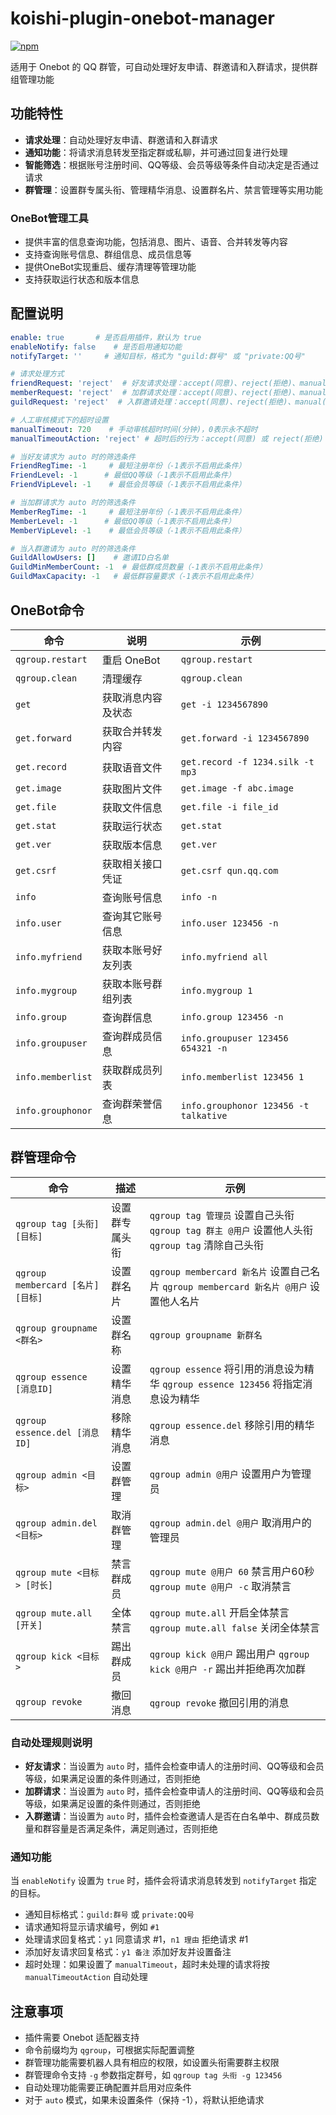 # koishi-plugin-onebot-manager

[![npm](https://img.shields.io/npm/v/koishi-plugin-onebot-manager?style=flat-square)](https://www.npmjs.com/package/koishi-plugin-onebot-manager)

适用于 Onebot 的 QQ 群管，可自动处理好友申请、群邀请和入群请求，提供群组管理功能

## 功能特性

- **请求处理**：自动处理好友申请、群邀请和入群请求
- **通知功能**：将请求消息转发至指定群或私聊，并可通过回复进行处理
- **智能筛选**：根据账号注册时间、QQ等级、会员等级等条件自动决定是否通过请求
- **群管理**：设置群专属头衔、管理精华消息、设置群名片、禁言管理等实用功能

### OneBot管理工具

- 提供丰富的信息查询功能，包括消息、图片、语音、合并转发等内容
- 支持查询账号信息、群组信息、成员信息等
- 提供OneBot实现重启、缓存清理等管理功能
- 支持获取运行状态和版本信息

## 配置说明

```yaml
enable: true       # 是否启用插件，默认为 true
enableNotify: false    # 是否启用通知功能
notifyTarget: ''     # 通知目标，格式为 "guild:群号" 或 "private:QQ号"

# 请求处理方式
friendRequest: 'reject'  # 好友请求处理：accept(同意)、reject(拒绝)、manual(手动)、auto(智能)
memberRequest: 'reject'  # 加群请求处理：accept(同意)、reject(拒绝)、manual(手动)、auto(智能)
guildRequest: 'reject'  # 入群邀请处理：accept(同意)、reject(拒绝)、manual(手动)、auto(智能)

# 人工审核模式下的超时设置
manualTimeout: 720    # 手动审核超时时间(分钟)，0表示永不超时
manualTimeoutAction: 'reject' # 超时后的行为：accept(同意) 或 reject(拒绝)

# 当好友请求为 auto 时的筛选条件
FriendRegTime: -1     # 最短注册年份（-1表示不启用此条件）
FriendLevel: -1      # 最低QQ等级（-1表示不启用此条件）
FriendVipLevel: -1    # 最低会员等级（-1表示不启用此条件）

# 当加群请求为 auto 时的筛选条件
MemberRegTime: -1     # 最短注册年份（-1表示不启用此条件）
MemberLevel: -1      # 最低QQ等级（-1表示不启用此条件）
MemberVipLevel: -1    # 最低会员等级（-1表示不启用此条件）

# 当入群邀请为 auto 时的筛选条件
GuildAllowUsers: []    # 邀请ID白名单
GuildMinMemberCount: -1  # 最低群成员数量（-1表示不启用此条件）
GuildMaxCapacity: -1   # 最低群容量要求（-1表示不启用此条件）
```

## OneBot命令

| 命令 | 说明 | 示例 |
|-----|------|------|
| `qgroup.restart` | 重启 OneBot | `qgroup.restart` |
| `qgroup.clean` | 清理缓存 | `qgroup.clean` |
| `get` | 获取消息内容及状态 | `get -i 1234567890` |
| `get.forward` | 获取合并转发内容 | `get.forward -i 1234567890` |
| `get.record` | 获取语音文件 | `get.record -f 1234.silk -t mp3` |
| `get.image` | 获取图片文件 | `get.image -f abc.image` |
| `get.file` | 获取文件信息 | `get.file -i file_id` |
| `get.stat` | 获取运行状态 | `get.stat` |
| `get.ver` | 获取版本信息 | `get.ver` |
| `get.csrf` | 获取相关接口凭证 | `get.csrf qun.qq.com` |
| `info` | 查询账号信息 | `info -n` |
| `info.user` | 查询其它账号信息 | `info.user 123456 -n` |
| `info.myfriend` | 获取本账号好友列表 | `info.myfriend all` |
| `info.mygroup` | 获取本账号群组列表 | `info.mygroup 1` |
| `info.group` | 查询群信息 | `info.group 123456 -n` |
| `info.groupuser` | 查询群成员信息 | `info.groupuser 123456 654321 -n` |
| `info.memberlist` | 获取群成员列表 | `info.memberlist 123456 1` |
| `info.grouphonor` | 查询群荣誉信息 | `info.grouphonor 123456 -t talkative` |

## 群管理命令

| 命令 | 描述 | 示例 |
|------|------|------|
| `qgroup tag [头衔] [目标]` | 设置群专属头衔 | `qgroup tag 管理员` 设置自己头衔 `qgroup tag 群主 @用户` 设置他人头衔 `qgroup tag` 清除自己头衔 |
| `qgroup membercard [名片] [目标]` | 设置群名片 | `qgroup membercard 新名片` 设置自己名片 `qgroup membercard 新名片 @用户` 设置他人名片 |
| `qgroup groupname <群名>` | 设置群名称 | `qgroup groupname 新群名` |
| `qgroup essence [消息ID]` | 设置精华消息 | `qgroup essence` 将引用的消息设为精华 `qgroup essence 123456` 将指定消息设为精华 |
| `qgroup essence.del [消息ID]` | 移除精华消息 | `qgroup essence.del` 移除引用的精华消息 |
| `qgroup admin <目标>` | 设置群管理 | `qgroup admin @用户` 设置用户为管理员 |
| `qgroup admin.del <目标>` | 取消群管理 | `qgroup admin.del @用户` 取消用户的管理员 |
| `qgroup mute <目标> [时长]` | 禁言群成员 | `qgroup mute @用户 60` 禁言用户60秒 `qgroup mute @用户 -c` 取消禁言 |
| `qgroup mute.all [开关]` | 全体禁言 | `qgroup mute.all` 开启全体禁言 `qgroup mute.all false` 关闭全体禁言 |
| `qgroup kick <目标>` | 踢出群成员 | `qgroup kick @用户` 踢出用户 `qgroup kick @用户 -r` 踢出并拒绝再次加群 |
| `qgroup revoke` | 撤回消息 | `qgroup revoke` 撤回引用的消息 |

### 自动处理规则说明

- **好友请求**：当设置为 `auto` 时，插件会检查申请人的注册时间、QQ等级和会员等级，如果满足设置的条件则通过，否则拒绝
- **加群请求**：当设置为 `auto` 时，插件会检查申请人的注册时间、QQ等级和会员等级，如果满足设置的条件则通过，否则拒绝
- **入群邀请**：当设置为 `auto` 时，插件会检查邀请人是否在白名单中、群成员数量和群容量是否满足条件，满足则通过，否则拒绝

### 通知功能

当 `enableNotify` 设置为 `true` 时，插件会将请求消息转发到 `notifyTarget` 指定的目标。

- 通知目标格式：`guild:群号` 或 `private:QQ号`
- 请求通知将显示请求编号，例如 `#1`
- 处理请求回复格式：`y1` 同意请求 #1，`n1 理由` 拒绝请求 #1
- 添加好友请求回复格式：`y1 备注` 添加好友并设置备注
- 超时处理：如果设置了 `manualTimeout`，超时未处理的请求将按 `manualTimeoutAction` 自动处理

## 注意事项

- 插件需要 Onebot 适配器支持
- 命令前缀均为 `qgroup`，可根据实际配置调整
- 群管理功能需要机器人具有相应的权限，如设置头衔需要群主权限
- 群管理命令支持 `-g` 参数指定群号，如 `qgroup tag 头衔 -g 123456`
- 自动处理功能需要正确配置并启用对应条件
- 对于 `auto` 模式，如果未设置条件（保持 -1），将默认拒绝请求
